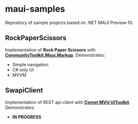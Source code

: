 # maui-samples
Repository of sample projects based on .NET MAUI Preview 10. 

## RockPaperScissors
Implementation of **Rock Paper Scissors** with **[CommunityToolkit.Maui.Markup](https://github.com/CommunityToolkit/Maui.Markup)**.
Demonstrates:
- Simple navigation
- C# only UI
- MVVM

## SwapiClient
Implementation of REST api client with **[Comet MVU UIToolkit](https://github.com/dotnet/Comet)**.
Demonstrates:
- **IN PROGRESS**
